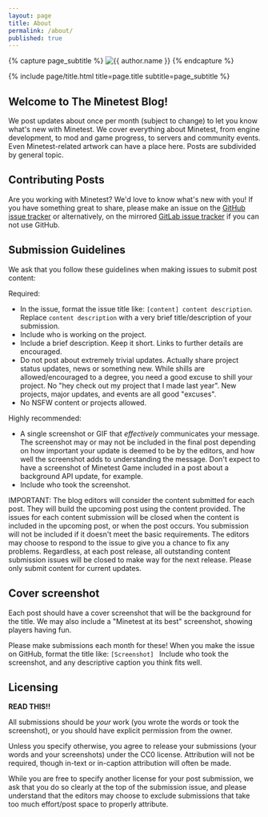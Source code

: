 ```yaml
---
layout: page
title: About
permalink: /about/
published: true
---
```


<div class="page" markdown="1">

{% capture page_subtitle %}
<img
    class="me"
    alt="{{ author.name }}"
    src="{{ site.author.photo | relative_url }}"
    srcset="{{ site.author.photo2x | relative_url }} 2x"
/>
{% endcapture %}

{% include page/title.html title=page.title subtitle=page_subtitle %}

## Welcome to The Minetest Blog!

We post updates about once per month (subject to change) to let you know what's new with Minetest. We cover everything about Minetest, from engine development, to mod and game progress, to servers and community events. Even Minetest-related artwork can have a place here. Posts are subdivided by general topic.

## Contributing Posts

Are you working with Minetest? We'd love to know what's new with you! If you have something great to share, please make an issue on the [GitHub issue tracker](https://github.com/minetestblog/minetestblog.github.io/issues) or alternatively, on the mirrored [GitLab issue tracker](https://gitlab.com/mistere123.coding/minetestblog.github.io/-/issues) if you can not use GitHub.

## Submission Guidelines

We ask that you follow these guidelines when making issues to submit post content:

Required:
* In the issue, format the issue title like: `[content] content description`. 
Replace `content description` with a very brief title/description of your submission.
* Include who is working on the project.
* Include a brief description. Keep it short. Links to further details are encouraged.
* Do not post about extremely trivial updates. Actually share project status updates, news or something new. While shills are allowed/encouraged to a degree, you need a good excuse to shill your project. No "hey check out my project that I made last year". New projects, major updates, and events are all good "excuses".
* No NSFW content or projects allowed.

Highly recommended:
* A single screenshot or GIF that *effectively* communicates your message. The screenshot may or may not be included in the final post depending on how important your update is deemed to be by the editors, and how well the screenshot adds to understanding the message. Don't expect to have a screenshot of Minetest Game included in a post about a background API update, for example. 
* Include who took the screenshot.

IMPORTANT:
The blog editors will consider the content submitted for each post. They will build the upcoming post using the content provided. The issues for each content submission will be closed when the content is included in the upcoming post, or when the post occurs. You submission will not be included if it doesn't meet the basic requirements. The editors may choose to respond to the issue to give you a chance to fix any problems. Regardless, at each post release, all outstanding content submission issues will be closed to make way for the next release. Please only submit content for current updates.


## Cover screenshot
Each post should have a cover screenshot that will be the background for the title. We may also include a "Minetest at its best" screenshot, showing players having fun. 

Please make submissions each month for these!
When you make the issue on GitHub, format the title like: `[Screenshot] `
Include who took the screenshot, and any descriptive caption you think fits well.

## Licensing

**READ THIS!!**

All submissions should be *your* work (you wrote the words or took the screenshot), or you should have explicit permission from the owner. 

Unless you specify otherwise, you agree to release your submissions (your words and your screenshots) under the CC0 license. Attribution will not be required, though in-text or in-caption attribution will often be made.

While you are free to specify another license for your post submission, we ask that you do so clearly at the top of the submission issue, and please understand that the editors may choose to exclude submissions that take too much effort/post space to properly attribute.



</div>

